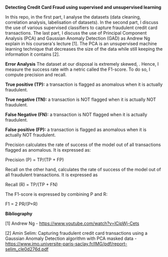 
**Detecting Credit Card Fraud using supervised and unsupervised learning**

In this repo, in the first part, I analyse the datasets (data cleaning, correlation analysis, labelisation of datasets). In the second part, I discuss the use of various supervised classifiers to capture fraudulent credit card transactions. The last part, I discuss the use of Principal Component Analysis (PCA) and Gaussian
Anomaly Detection (GAD) as Andrew Ng explain in his coursera's lecture [1]. The PCA is an unsupervised machine learning technique that decreases the size of the data while still keeping the information it contains [2].

**Error Analysis**
The dataset at our disposal is extremely skewed, . Hence, I measure the success rate with a netric called the F1-score. To do so, I compute precision and recall. 

**True positive (TP):** a transaction is flagged as anomalous when it is actually fraudulent.

**True negative (TN):** a transaction is NOT flagged when it is actually NOT fraudulent.

**False Negative (FN):** a transaction is NOT flagged when it is actually fraudulent.

**False positive (FP):** a transaction is flagged as anomalous when it is actually NOT fraudulent.


Precision calculates the rate of success of the model out of all transactions flagged as anomalous. It is expressed as:

Precision (P) = TP/(TP + FP)

Recall on the other hand, calculates the rate of success of the model out of all fraudulent transactions. It is expressed as

Recall (R) = TP/(TP + FN)

The F1-score is expressed by combining P and R:

F1 = 2 PR/(P+R)







**Bibliography**

[1] Andrew Ng - https://www.youtube.com/watch?v=lCipWj-Cets

[2] Amin Selim: Capturing fraudulent credit card transactions using a Gaussian Anomaly Detection algorithm with PCA masked data - https://www.imo.universite-paris-saclay.fr/IMG/pdf/report-selim_cle0d276d.pdf
